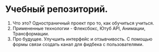 # Учебный репозиторий. 
1. Что это? Одностраничный проект про то, как обучиться учиться.
2. Примененные технологии - Флексбокс, Ютуб API, Анимации, Трансформации.
3. Про будущее. Улучшить интерфейс и отзывчивость. С помощью формы связи создать канал для фидбека с пользователями.








